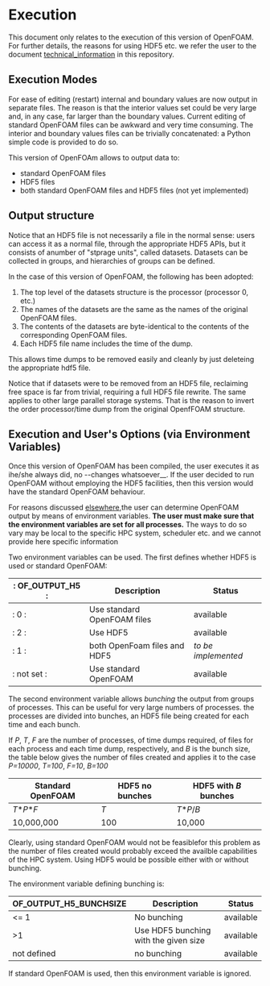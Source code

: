 # Execution

This document only relates to the execution of this version of OpenFOAM. For further details, the reasons for using HDF5 etc. we refer the user to the document [technical\_information](https://github.com/stefsal/OeRC_OpenFOAM_HDF5/blob/master/technical_information.md) in this repository.

## Execution Modes

For ease of editing (restart) internal and boundary values are now output in separate files.  The reason is that the interior values set could be very large and, in any case, far larger than the boundary values. Current editing of standard OpenFOAM files can be awkward and very time consuming.  The interior and boundary values files can be trivially concatenated: a Python simple code is provided to do so.

This version of OpenFOAm allows to output data to:

* standard OpenFOAM files
* HDF5 files
* both standard OpenFOAM files and HDF5 files (not yet implemented)

## Output structure

Notice that an HDF5 file is not necessarily a file in the normal sense: users can access it as a normal file, through the appropriate HDF5 APIs, but it consists of anumber of "stprage units", called datasets.  Datasets can be collected in groups, and hierarchies of groups can be defined.

In the case of this version of OpenFOAM, the following has been adopted:
1. The top level of the datasets structure is the processor (processor 0, etc.)
1. The names of the datasets are the same as the names of the original OpenFOAM files.
1. The contents of the datasets are byte-identical to the contents of the corresponding OpenFOAM files.
1. Each HDF5 file name includes the time of the dump.

This allows time dumps to be removed easily and cleanly by just deleteing the appropriate hdf5 file.

Notice that if datasets were to be removed from an HDF5 file, reclaiming free space is far from trivial, requiring a full HDF5 file rewrite. The same applies to other large parallel storage systems.  That is the reason to invert the order processor/time dump from the original OpenfFOAM structure.

## Execution and User's Options (via Environment Variables)

Once this version of OpenFOAM has been compiled, the user executes it as ihe/she always did, no --changes whatsoever__.  If the user decided to run OpenFOAM without employing the HDF5 facilities, then this version would have the standard OpenFOAM behaviour.

For reasons discussed [elsewhere](https://github.com/stefsal/OeRC_OpenFOAM_HDF5/blob/master/technical_information.md),the user can determine OpenFOAM output by means of environment variables. 
__The user must make sure that the environment variables are set for all processes.__ The ways to do so vary may be local to the specific HPC system, scheduler etc. and we cannot provide here specific information

Two environment variables can be used.  The first defines whether HDF5 is used or standard OpenFOAM:

|: __OF\_OUTPUT\_H5__ :|  Description | Status
-------------- | ------------ | ------
|: 0 :| Use standard OpenFOAM files | available
|: 2 :| Use HDF5 | available
|: 1 :| both OpenFoam files and HDF5 | _to be implemented_
|: not set :| Use standard OpenFOAM | available

The second environment variable allows _bunching_ the output from groups of processes. This can be useful for very large numbers of processes. the processes are divided into  bunches, an HDF5 file being created for each time and each bunch.

If _P_, _T_, _F_ are the number of processes, of time dumps required, of files for each process and each time dump, respectively, and _B_ is the bunch size, the 
table below gives the number of files created and applies it to the case _P=10000_, _T=100_, _F=10_, _B=100_

Standard OpenFOAM | HDF5 no bunches | HDF5 with _B_ bunches
----- | ----- | ------
_T_\*_P_\*_F_ | _T_ | _T_\*_P_/_B_
10,000,000 | 100 | 10,000

Clearly, using standard OpenFOAM would not be feasiblefor this problem as the number of files created would probably exceed the availble capabilities of the HPC system. Using HDF5 would be possible either with or without bunching.

The environment variable defining bunching is:

OF\_OUTPUT_H5\_BUNCHSIZE |  Description | Status
-------------- | ------------ | ------
<= 1 | No bunching | available
\>1 | Use HDF5 bunching with the given size | available
not defined | no bunching | available

If standard OpenFOAM is used, then this environment variable is ignored.

